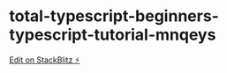 # total-typescript-beginners-typescript-tutorial-mnqeys

[Edit on StackBlitz ⚡️](https://stackblitz.com/edit/total-typescript-beginners-typescript-tutorial-mnqeys)